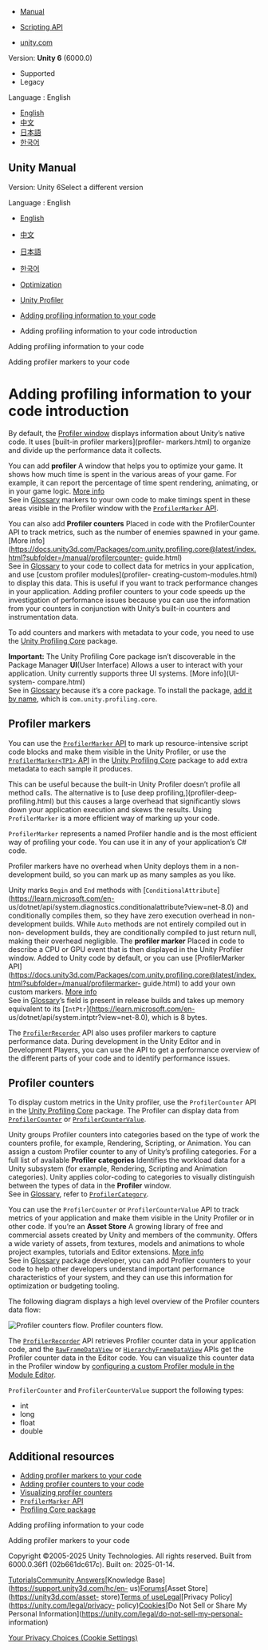 [](https://docs.unity3d.com)

  * [Manual](../Manual/index.html)
  * [Scripting API](../ScriptReference/index.html)

  * [unity.com](https://unity.com/)

Version: **Unity 6** (6000.0)

  * Supported
  * Legacy

Language : English

  * [English](/Manual/profiler-adding-information-code-intro.html)
  * [中文](/cn/current/Manual/profiler-adding-information-code-intro.html)
  * [日本語](/ja/current/Manual/profiler-adding-information-code-intro.html)
  * [한국어](/kr/current/Manual/profiler-adding-information-code-intro.html)

[](https://docs.unity3d.com)

## Unity Manual

Version: Unity 6Select a different version

Language : English

  * [English](/Manual/profiler-adding-information-code-intro.html)
  * [中文](/cn/current/Manual/profiler-adding-information-code-intro.html)
  * [日本語](/ja/current/Manual/profiler-adding-information-code-intro.html)
  * [한국어](/kr/current/Manual/profiler-adding-information-code-intro.html)

  * [Optimization](analysis.html)
  * [Unity Profiler](Profiler.html)
  * [Adding profiling information to your code](profiler-adding-information-code.html)
  * Adding profiling information to your code introduction

[](profiler-adding-information-code.html)

Adding profiling information to your code

[](profiler-add-markers-code.html)

Adding profiler markers to your code

# Adding profiling information to your code introduction

By default, the [Profiler window](ProfilerWindow.html) displays information
about Unity’s native code. It uses [built-in profiler markers](profiler-
markers.html) to organize and divide up the performance data it collects.

You can add **profiler** A window that helps you to optimize your game. It
shows how much time is spent in the various areas of your game. For example,
it can report the percentage of time spent rendering, animating, or in your
game logic. [More info](Profiler.html)  
See in [Glossary](Glossary.html#Profiler) markers to your own code to make
timings spent in these areas visible in the Profiler window with the
[`ProfilerMarker`
API](../ScriptReference/Unity.Profiling.ProfilerMarker.html).

You can also add **Profiler counters** Placed in code with the ProfilerCounter
API to track metrics, such as the number of enemies spawned in your game.
[More
info](https://docs.unity3d.com/Packages/com.unity.profiling.core@latest/index.html?subfolder=/manual/profilercounter-
guide.html)  
See in [Glossary](Glossary.html#Profilercounter) to your code to collect data
for metrics in your application, and use [custom profiler modules](profiler-
creating-custom-modules.html) to display this data. This is useful if you want
to track performance changes in your application. Adding profiler counters to
your code speeds up the investigation of performance issues because you can
use the information from your counters in conjunction with Unity’s built-in
counters and instrumentation data.

To add counters and markers with metadata to your code, you need to use the
[Unity Profiling
Core](https://docs.unity3d.com/Packages/com.unity.profiling.core@latest?subfolder=/manual/index.html)
package.

**Important:** The Unity Profiling Core package isn’t discoverable in the
Package Manager **UI**(User Interface) Allows a user to interact with your
application. Unity currently supports three UI systems. [More info](UI-system-
compare.html)  
See in [Glossary](Glossary.html#UI) because it’s a core package. To install
the package, [add it by name](upm-ui-quick.html), which is
`com.unity.profiling.core`.

## Profiler markers

You can use the [`ProfilerMarker`
API](../ScriptReference/Unity.Profiling.ProfilerMarker.html) to mark up
resource-intensive script code blocks and make them visible in the Unity
Profiler, or use the [`ProfilerMarker<TP1>`
API](https://docs.unity3d.com/Packages/com.unity.profiling.core@1.0/api/Unity.Profiling.ProfilerMarker-1.html)
in the [Unity Profiling
Core](https://docs.unity3d.com/Packages/com.unity.profiling.core@latest)
package to add extra metadata to each sample it produces.

This can be useful because the built-in Unity Profiler doesn’t profile all
method calls. The alternative is to [use deep profiling,](profiler-deep-
profiling.html) but this causes a large overhead that significantly slows down
your application execution and skews the results. Using `ProfilerMarker` is a
more efficient way of marking up your code.

`ProfilerMarker` represents a named Profiler handle and is the most efficient
way of profiling your code. You can use it in any of your application’s C#
code.

Profiler markers have no overhead when Unity deploys them in a non-development
build, so you can mark up as many samples as you like.

Unity marks `Begin` and `End` methods with
[`ConditionalAttribute`](https://learn.microsoft.com/en-
us/dotnet/api/system.diagnostics.conditionalattribute?view=net-8.0) and
conditionally compiles them, so they have zero execution overhead in non-
development builds. While `Auto` methods are not entirely compiled out in non-
development builds, they are conditionally compiled to just return null,
making their overhead negligible. The **profiler marker** Placed in code to
describe a CPU or GPU event that is then displayed in the Unity Profiler
window. Added to Unity code by default, or you can use [ProfilerMarker
API](https://docs.unity3d.com/Packages/com.unity.profiling.core@latest/index.html?subfolder=/manual/profilermarker-
guide.html) to add your own custom markers. [More info](profiler-markers.html)  
See in [Glossary](Glossary.html#Profilermarker)’s field is present in release
builds and takes up memory equivalent to its
[`IntPtr`](https://learn.microsoft.com/en-
us/dotnet/api/system.intptr?view=net-8.0), which is 8 bytes.

The
[`ProfilerRecorder`](../ScriptReference/Unity.Profiling.ProfilerRecorder.html)
API also uses profiler markers to capture performance data. During development
in the Unity Editor and in Development Players, you can use the API to get a
performance overview of the different parts of your code and to identify
performance issues.

## Profiler counters

To display custom metrics in the Unity profiler, use the `ProfilerCounter` API
in the [Unity Profiling
Core](https://docs.unity3d.com/Packages/com.unity.profiling.core@latest?subfolder=/manual/index.html)
package. The Profiler can display data from
[`ProfilerCounter`](https://docs.unity3d.com/Packages/com.unity.profiling.core@1.0/api/Unity.Profiling.ProfilerCounter-1.html)
or
[`ProfilerCounterValue`](https://docs.unity3d.com/Packages/com.unity.profiling.core@1.0/api/Unity.Profiling.ProfilerCounterValue-1.html).

Unity groups Profiler counters into categories based on the type of work the
counters profile, for example, Rendering, Scripting, or Animation. You can
assign a custom Profiler counter to any of Unity’s profiling categories. For a
full list of available **Profiler categories** Identifies the workload data
for a Unity subsystem (for example, Rendering, Scripting and Animation
categories). Unity applies color-coding to categories to visually distinguish
between the types of data in the **Profiler** window.  
See in [Glossary](Glossary.html#Profilercategory), refer to
[`ProfilerCategory`](../ScriptReference/Unity.Profiling.ProfilerCategory.html).

You can use the `ProfilerCounter` or `ProfilerCounterValue` API to track
metrics of your application and make them visible in the Unity Profiler or in
other code. If you’re an **Asset Store** A growing library of free and
commercial assets created by Unity and members of the community. Offers a wide
variety of assets, from textures, models and animations to whole project
examples, tutorials and Editor extensions. [More info](AssetStore.html)  
See in [Glossary](Glossary.html#AssetStore) package developer, you can add
Profiler counters to your code to help other developers understand important
performance characteristics of your system, and they can use this information
for optimization or budgeting tooling.

The following diagram displays a high level overview of the Profiler counters
data flow:

![Profiler counters flow.](../uploads/Main/profiler-counter-diagram.png)
Profiler counters flow.

The
[`ProfilerRecorder`](../ScriptReference/Unity.Profiling.ProfilerRecorder.html)
API retrieves Profiler counter data in your application code, and the
[`RawFrameDataView`](../ScriptReference/Profiling.RawFrameDataView.html) or
[`HierarchyFrameDataView`](../ScriptReference/Profiling.HierarchyFrameDataView.html)
APIs get the Profiler counter data in the Editor code. You can visualize this
counter data in the Profiler window by [configuring a custom Profiler module
in the Module Editor](profiler-creating-custom-counters.html).

`ProfilerCounter` and `ProfilerCounterValue` support the following types:

  * int
  * long
  * float
  * double

## Additional resources

  * [Adding profiler markers to your code](profiler-add-markers-code.html)
  * [Adding profiler counters to your code](profiler-add-counters-code.html)
  * [Visualizing profiler counters](profiler-creating-custom-counters.html)
  * [`ProfilerMarker` API](../ScriptReference/Unity.Profiling.ProfilerMarker.html)
  * [Profiling Core package](https://docs.unity3d.com/Packages/com.unity.profiling.core@latest)

[](profiler-adding-information-code.html)

Adding profiling information to your code

[](profiler-add-markers-code.html)

Adding profiler markers to your code

Copyright ©2005-2025 Unity Technologies. All rights reserved. Built from
6000.0.36f1 (02b661dc617c). Built on: 2025-01-14.

[Tutorials](https://learn.unity.com/)[Community
Answers](https://answers.unity3d.com)[Knowledge
Base](https://support.unity3d.com/hc/en-
us)[Forums](https://forum.unity3d.com)[Asset Store](https://unity3d.com/asset-
store)[Terms of
use](https://docs.unity3d.com/Manual/TermsOfUse.html)[Legal](https://unity.com/legal)[Privacy
Policy](https://unity.com/legal/privacy-
policy)[Cookies](https://unity.com/legal/cookie-policy)[Do Not Sell or Share
My Personal Information](https://unity.com/legal/do-not-sell-my-personal-
information)

[Your Privacy Choices (Cookie Settings)](javascript:void\(0\);)

